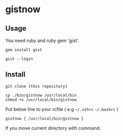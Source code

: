 # gistnow

## Usage

You need ruby and ruby gem 'gist'.

```
gem install gist
```

```
gist --login
```

## Install

```
git clone [this repository]
```


```
cp ./bin/gistnow /usr/local/bin
chmod +x /usr/local/bin/gistnow
```

Put below line to your rcfile ( e.g `~/.zshrc` `~/.bashrc` )

```
gistnow { /usr/local/bin/gistnow }
```

If you move current directory with command.
